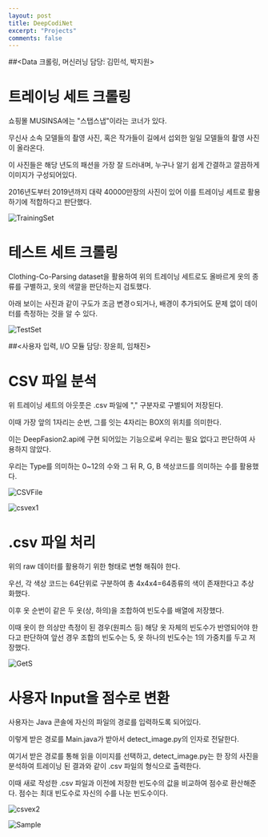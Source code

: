 ```yaml
---
layout: post
title: DeepCodiNet
excerpt: "Projects"
comments: false
---
```


##<Data 크롤링, 머신러닝 담당: 김민석, 박지원>

# 트레이닝 세트 크롤링

  쇼핑몰 MUSINSA에는 "스탭스냅"이라는 코너가 있다. 

무신사 소속 모델들의 촬영 사진, 혹은 작가들이 길에서 섭외한 일일 모델들의 촬영 사진이 올라온다.

이 사진들은 해당 년도의 패션을 가장 잘 드러내며, 누구나 알기 쉽게 간결하고 깔끔하게 이미지가 구성되어있다. 

2016년도부터 2019년까지 대략 40000만장의 사진이 있어 이를 트레이닝 세트로 활용하기에 적합하다고 판단했다. 


![TrainingSet](./trainingset.JPG)


# 테스트 세트 크롤링

  Clothing-Co-Parsing dataset을 활용하여 위의 트레이닝 세트로도 올바르게 옷의 종류를 구별하고, 옷의 색깔을 판단하는지 검토했다. 

아래 보이는 사진과 같이 구도가 조금 변경ㅇ되거나, 배경이 추가되어도 문제 없이 데이터를 측정하는 것을 알 수 있다. 


![TestSet](./testset.JPG)


##<사용자 입력, I/O 모듈 담당: 장윤희, 임채진>

# CSV 파일 분석

  위 트레이닝 세트의 아웃풋은 .csv 파일에 "," 구분자로 구별되어 저장된다. 

이때 가장 앞의 1자리는 순번, 그를 잇는 4자리는 BOX의 위치를 의미한다. 

이는 DeepFasion2.api에 구현 되어있는 기능으로써 우리는 필요 없다고 판단하여 사용하지 않았다. 

우리는 Type를 의미하는 0~12의 수와 그 뒤 R, G, B 색상코드를 의미하는 수를 활용했다. 


![CSVFile](./csvFile.JPG)


![csvex1](./csvEx.png)


# .csv 파일 처리
  위의 raw 데이터를 활용하기 위한 형태로 변형 해줘야 한다. 

우선, 각 색상 코드는 64단위로 구분하여 총 4x4x4=64종류의 색이 존재한다고 추상화했다. 

이후 옷 순번이 같은 두 옷(상, 하의)을 조합하여 빈도수를 배열에 저장했다. 

이때 옷이 한 의상만 측정이 된 경우(원피스 등) 해당 옷 자체의 빈도수가 반영되어야 한다고 판단하여 앞선 경우 조합의 빈도수는 5, 옷 하나의 빈도수는 1의 가중치를 두고 저장했다. 


![GetS](./getstatistics.JPG)


# 사용자 Input을 점수로 변환

  사용자는 Java 콘솔에 자신의 파일의 경로를 입력하도록 되어있다. 

이렇게 받은 경로를 Main.java가 받아서 detect_image.py의 인자로 전달한다. 

여기서 받은 경로를 통해 읽을 이미지를 선택하고, detect_image.py는 한 장의 사진을 분석하여 트레이닝 된 결과와 같이 .csv 파일의 형식으로 출력한다. 

이때 새로 작성한 .csv 파일과 이전에 저장한 빈도수의 값을 비교하여 점수로 환산해준다. 점수는 최대 빈도수로 자신의 수를 나눈 빈도수이다. 


![csvex2](./csvEx2.png)


![Sample](./sample.JPG)





